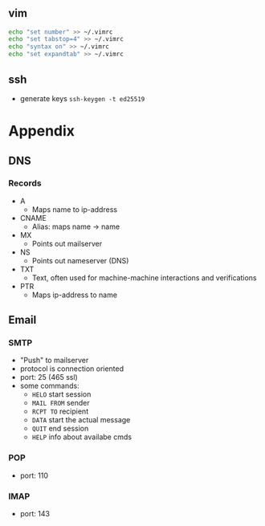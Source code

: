 #



## vim
```bash
echo "set number" >> ~/.vimrc
echo "set tabstop=4" >> ~/.vimrc
echo "syntax on" >> ~/.vimrc
echo "set expandtab" >> ~/.vimrc
```

## ssh
* generate keys `ssh-keygen -t ed25519`




# Appendix

## DNS
### Records
  - A
    * Maps name to ip-address
  - CNAME
    * Alias: maps name -> name
  - MX
    * Points out mailserver
  - NS
    * Points out nameserver (DNS)
  - TXT
    * Text, often used for machine-machine interactions and verifications
  - PTR
    * Maps ip-address to name


## Email
### SMTP
  - "Push" to mailserver
  - protocol is connection oriented
  - port: 25 (465 ssl)
  - some commands:
    * `HELO` start session
    * `MAIL FROM` sender
    * `RCPT TO` recipient
    * `DATA` start the actual message
    * `QUIT` end session
    * `HELP` info about availabe cmds
### POP
  - port: 110
### IMAP
  - port: 143

